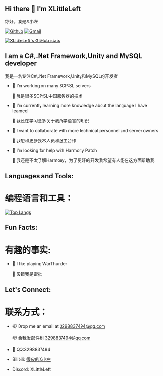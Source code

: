 ## Hi there 👋 I'm XLittleLeft
你好，我是X小左


[![Github](https://img.shields.io/badge/-Github-000?style=flat&logo=Github&logoColor=white)](https://github.com/XLittleLeft)
[![Gmail](https://img.shields.io/badge/-Gmail-c14438?style=flat&logo=Gmail&logoColor=white)](mailto:XLittleLeft@gmail.com)

[![XLittleLeft's GitHub stats](https://github-readme-stats.vercel.app/api?username=XLittleLeft&count_private=true&show_icons=true&theme=radical)](https://github.com/anuraghazra/github-readme-stats)

## I am a C#,.Net Framework,Unity and MySQL developer
我是一名专注C#,.Net Framework,Unity和MySQL的开发者

- 🔭 I’m working on many SCP:SL servers
  
  🔭 我是很多SCP:SL中国服务器的技术
- 🌱 I’m currently learning more knowledge about the language I have learned

  🌱 我还在学习更多关于我所学语言的知识
- 👯 I want to collaborate with more technical personnel and server owners

  👯 我想和更多技术人员和服主合作
- 🤔 I’m looking for help with Harmony Patch

  🤔 我还是不太了解Harmony，为了更好的开发我希望有人能在这方面帮助我

## Languages and Tools:
# 编程语言和工具：
[![Top Langs](https://github-readme-stats.vercel.app/api/top-langs/?username=XLittleLeft)](https://github.com/anuraghazra/github-readme-stats)

## Fun Facts:
# 有趣的事实:
- 🔮 I like playing WarThunder
  
  🔮 没错我是雷批

## Let's Connect:
# 联系方式：
- 📪 Drop me an email at 3298837494@qq.com

  📪 给我发邮件到 3298837494@qq.com
  
- 🐧 QQ:3298837494
- Bilibili: [很皮的X小左](https://space.bilibili.com/1753374961)
- Discord: XLittleLeft


<!--
**XLittleLeft/XLittleLeft** is a ✨ _special_ ✨ repository because its `README.md` (this file) appears on your GitHub profile.

Here are some ideas to get you started:

- 🔭 I’m currently working on ...
- 🌱 I’m currently learning ...
- 👯 I’m looking to collaborate on ...
- 🤔 I’m looking for help with ...
- 💬 Ask me about ...
- 📫 How to reach me: ...
- 😄 Pronouns: ...
- ⚡ Fun fact: ...
-->
